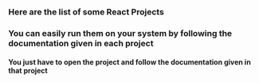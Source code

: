 ### Here are the list of some React Projects
### You can easily run them on your system by following the documentation given in each project
#### You just have to open the project and follow the documentation given in that project